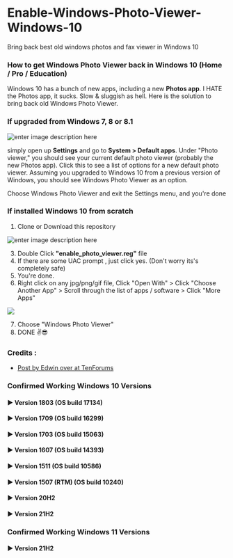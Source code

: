 
# Enable-Windows-Photo-Viewer-Windows-10

Bring back best old windows photos and fax viewer in Windows 10

### How to get Windows Photo Viewer back in Windows 10 (Home / Pro / Education)
Windows 10 has a bunch of new apps, including a new **Photos app**. I HATE the Photos app, it sucks.
Slow & sluggish as hell. Here is the solution to bring back old Windows Photo Viewer.

 ### If upgraded from Windows 7, 8 or 8.1
 
![enter image description here](https://i.imgur.com/qcBusAKl.png)

simply open up  **Settings**  and go to  **System > Default apps**. Under "Photo viewer," you should see your current default photo viewer (probably the new Photos app). Click this to see a list of options for a new default photo viewer. Assuming you upgraded to Windows 10 from a previous version of Windows, you should see Windows Photo Viewer as an option.

Choose Windows Photo Viewer and exit the Settings menu, and you're done

 ### If installed Windows 10 from scratch

 
 1. Clone or Download this repository

![enter image description here](https://i.imgur.com/eYTkMXd.png)
 
 3. Double Click **"enable_photo_viewer.reg"** file
 4. If there are some UAC prompt , just click yes. (Don't worry its's completely safe)
 5. You're done. 
 6. Right click on any jpg/png/gif file, Click "Open With"  > Click "Choose Another App" > Scroll through the list of apps / software > Click "More Apps"
 
 ![](https://i.imgur.com/LyEmImJ.jpg)


 7. Choose "Windows Photo Viewer"
 8. DONE ✌😎

### Credits :

 - [Post by Edwin over at TenForums](http://www.tenforums.com/software-apps/8930-windows-photo-viewer-gone-2.html#post290818)

### Confirmed Working Windows 10 Versions

#### ▶  Version 1803 (OS build 17134)

#### ▶  Version 1709 (OS build 16299)

#### ▶  Version 1703 (OS build 15063)

#### ▶  Version 1607 (OS build 14393)

#### ▶  Version 1511 (OS build 10586)

#### ▶  Version 1507 (RTM) (OS build 10240)

#### ▶  Version 20H2

#### ▶  Version 21H2


### Confirmed Working Windows 11 Versions

#### ▶  Version 21H2
